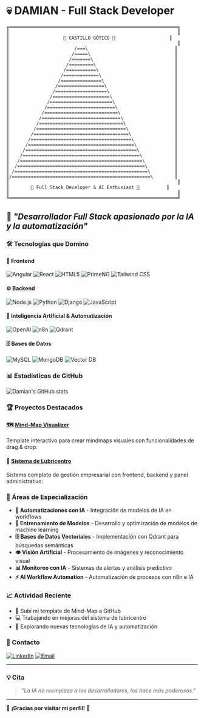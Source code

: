 # 💀 DAMIAN - Full Stack Developer

```
╔══════════════════════════════════════════════════════════════╗
║                                                              ║
║                    🏰 CASTILLO GÓTICO 🏰                    ║
║                                                              ║
║                        /===\                                ║
║                       /=====\                               ║
║                      /=======\                              ║
║                     /=========\                             ║
║                    /===========\                            ║
║                   /=============\                           ║
║                  /===============\                          ║
║                 /=================\                         ║
║                /===================\                        ║
║               /=====================\                       ║
║              /=======================\                      ║
║             /=========================\                     ║
║            /===========================\                    ║
║           /=============================\                   ║
║          /===============================\                  ║
║         /=================================\                 ║
║        /===================================\                ║
║       /=====================================\               ║
║      /=======================================\              ║
║     /=========================================\             ║
║    /===========================================\            ║
║   /=============================================\           ║
║  /===============================================\          ║
║ /=================================================\         ║
║/===================================================\        ║
║                                                              ║
║        🖤 Full Stack Developer & AI Enthusiast 🖤          ║
║                                                              ║
╚══════════════════════════════════════════════════════════════╝
```

## 🚀 *"Desarrollador Full Stack apasionado por la IA y la automatización"*

### 🛠️ Tecnologías que Domino

#### 🎨 Frontend
![Angular](https://img.shields.io/badge/Angular-DD0031?style=for-the-badge&logo=angular&logoColor=white)
![React](https://img.shields.io/badge/React-20232A?style=for-the-badge&logo=react&logoColor=61DAFB)
![HTML5](https://img.shields.io/badge/HTML5-E34F26?style=for-the-badge&logo=html5&logoColor=white)
![PrimeNG](https://img.shields.io/badge/PrimeNG-FF6B35?style=for-the-badge&logo=primeng&logoColor=white)
![Tailwind CSS](https://img.shields.io/badge/Tailwind_CSS-38B2AC?style=for-the-badge&logo=tailwind-css&logoColor=white)

#### ⚙️ Backend
![Node.js](https://img.shields.io/badge/Node.js-43853D?style=for-the-badge&logo=node.js&logoColor=white)
![Python](https://img.shields.io/badge/Python-3776AB?style=for-the-badge&logo=python&logoColor=white)
![Django](https://img.shields.io/badge/Django-092E20?style=for-the-badge&logo=django&logoColor=white)
![JavaScript](https://img.shields.io/badge/JavaScript-F7DF1E?style=for-the-badge&logo=javascript&logoColor=black)

#### 🤖 Inteligencia Artificial & Automatización
![OpenAI](https://img.shields.io/badge/OpenAI-412991?style=for-the-badge&logo=openai&logoColor=white)
![n8n](https://img.shields.io/badge/n8n-FF6B35?style=for-the-badge&logo=n8n&logoColor=white)
![Qdrant](https://img.shields.io/badge/Qdrant-FF6B35?style=for-the-badge&logo=qdrant&logoColor=white)

#### 🗄️ Bases de Datos
![MySQL](https://img.shields.io/badge/MySQL-00000F?style=for-the-badge&logo=mysql&logoColor=white)
![MongoDB](https://img.shields.io/badge/MongoDB-4EA94B?style=for-the-badge&logo=mongodb&logoColor=white)
![Vector DB](https://img.shields.io/badge/Vector_DB-FF6B35?style=for-the-badge&logo=vector&logoColor=white)

### 📊 Estadísticas de GitHub

![Damian's GitHub stats](https://github-readme-stats.vercel.app/api?username=Damian211997&show_icons=true&theme=dark&bg_color=0d1117&text_color=ffffff&icon_color=ff6b6b&title_color=ff6b6b)

### 🏆 Proyectos Destacados

#### 🗺️ [Mind-Map Visualizer](https://github.com/Damian211997/Mind-Map)
Template interactivo para crear mindmaps visuales con funcionalidades de drag & drop.

#### 🏪 [Sistema de Lubricentro](https://github.com/Damian211997/lubricentro)
Sistema completo de gestión empresarial con frontend, backend y panel administrativo.

### 🌟 Áreas de Especialización

- **🤖 Automatizaciones con IA** - Integración de modelos de IA en workflows
- **🧠 Entrenamiento de Modelos** - Desarrollo y optimización de modelos de machine learning
- **🗄️ Bases de Datos Vectoriales** - Implementación con Qdrant para búsquedas semánticas
- **👁️ Visión Artificial** - Procesamiento de imágenes y reconocimiento visual
- **📊 Monitoreo con IA** - Sistemas de alertas y análisis predictivo
- **⚡ AI Workflow Automation** - Automatización de procesos con n8n e IA

### 📈 Actividad Reciente

<!--START_SECTION:activity-->
- 🚀 Subí mi template de Mind-Map a GitHub
- 💻 Trabajando en mejoras del sistema de lubricentro
- 🤖 Explorando nuevas tecnologías de IA y automatización
<!--END_SECTION:activity-->

### 🤝 Contacto

[![LinkedIn](https://img.shields.io/badge/LinkedIn-0077B5?style=for-the-badge&logo=linkedin&logoColor=white)](https://linkedin.com/in/damian211997)
[![Email](https://img.shields.io/badge/Email-D14836?style=for-the-badge&logo=gmail&logoColor=white)](mailto:damian@example.com)

---

### 💡 Cita

> *"La IA no reemplaza a los desarrolladores, los hace más poderosos."*

---

🖤 **¡Gracias por visitar mi perfil!** 🖤
